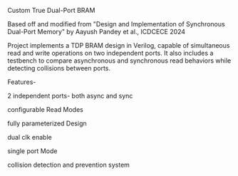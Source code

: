 Custom True Dual-Port BRAM

Based off and modified from "Design and Implementation of Synchronous Dual-Port Memory" by Aayush Pandey et al., ICDCECE 2024

Project implements a TDP BRAM  design in Verilog, capable of simultaneous read and write operations on two independent ports.
It also includes a testbench to compare asynchronous and synchronous read behaviors while detecting collisions between ports.

Features-

2 independent ports- both async and sync

configurable Read Modes

fully parameterized Design

dual clk enable

single port Mode

collision detection and prevention system

